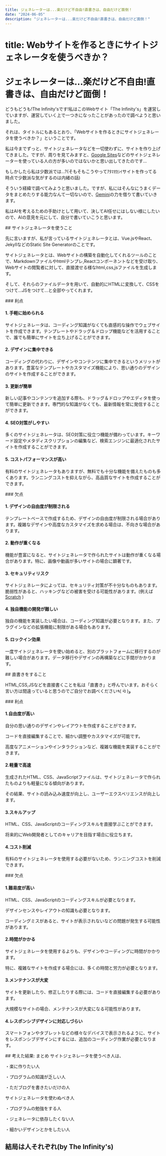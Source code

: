 ```yaml
---
title: ジェネレーターは...楽だけど不自由!直書きは、自由だけど面倒！
date: "2024-06-05"
description: "ジェネレーターは...楽だけど不自由!直書きは、自由だけど面倒！"
---
```


# title: Webサイトを作るときにサイトジェネレータを使うべきか？
# ジェネレーターは...楽だけど不自由!直書きは、自由だけど面倒！
<p>
どうもどうも!The Infinity'sです!私はこのWebサイト「The
Infinity's」を運営していますが、運営していく上で一つきになったことがあったので調べようと思いました。
</p>
<p>
それは、タイトルにもあるとおり、「Webサイトを作るときにサイトジェネレータを使うべきか？」ということです。
</p>
<p>
私は今までずっと、サイトジェネレータなどを一切使わずに、サイトを作り上げてきました。ですが、周りを見てみますと、<a
target="_parent"
href="https://sites.google.com/"
>Google Sites</a
>などのサイトジェネレーターを使っている人の方が多いのではないかと思い出してきたのです...
</p>
<p>
もしかしたら私は少数派では...?(そもそもこうやってｱﾀﾏｵｶｼｲサイトを作ってる時点で少数派な気がするのは内緒の話)
</p>
<p>
そういう経緯で調べてみようと思いました。ですが、私にはそんなにうまくデータをまとめたりする能力なんて一切ないので、<a
target="_parent"
href="https://gemini.google.com/"
>Gemini</a
>の力を借りて書いていきます。
</p>
<p>
私はAIを考えるための手助けとして用いて、決してAI任せにはしない様にしたいので、AIの意見を元にして、自分で書いていこうと思います。
</p>
## サイトジェネレータを使うこと
<p>
先に言いますが、私が言っているサイトジェネレータとは、Vue.jsやReact、JekyllなどのStatic
Site Generatorのことです。
</p>
<p>
サイトジェネレータとは、Webサイトの構築を自動化してくれるツールのことで、Markdownファイルやhtmlテンプレ,Reactコンポーネントなどを受け取り、Webサイトの閲覧者に対して、直接渡せる様なhtml,css,jsファイルを生成します。
</p>
<p>
そして、それらのファイルデータを用いて、自動的にHTMLに変換して、CSSをつけて...JSをつけて...と全部やってくれます。
</p>
### 利点
<h4>1. 手軽に始められる</h4>
<p>
サイトジェネレータは、コーディング知識がなくても直感的な操作でウェブサイトを作成できます。テンプレートやドラッグ＆ドロップ機能などを活用することで、誰でも簡単にサイトを立ち上げることができます。
</p>
<h4>2. デザインに集中できる</h4>
<p>
コーディングの代わりに、デザインやコンテンツに集中できるというメリットがあります。豊富なテンプレートやカスタマイズ機能により、思い通りのデザインのサイトを作成することができます。
</p>
<h4>3. 更新が簡単</h4>
<p>
新しい記事やコンテンツを追加する際も、ドラッグ＆ドロップやエディタを使って簡単に更新できます。専門的な知識がなくても、最新情報を常に発信することができます。
</p>
<h4>4. SEO対策がしやすい</h4>
<p>
多くのサイトジェネレータは、SEO対策に役立つ機能が備わっています。キーワード設定やメタディスクリプションの編集など、検索エンジンに最適化されたサイトを作成することができます。
</p>
<h4>5. コストパフォーマンスが高い</h4>
<p>
有料のサイトジェネレータもありますが、無料でも十分な機能を備えたものも多くあります。ランニングコストを抑えながら、高品質なサイトを作成することができます。
</p>
### 欠点
<h4>1. デザインの自由度が制限される</h4>
<p>
テンプレートベースで作成するため、デザインの自由度が制限される場合があります。複雑なデザインや高度なカスタマイズを求める場合は、不向きな場合があります。
</p>
<h4>2. 動作が重くなる</h4>
<p>
機能が豊富になると、サイトジェネレータで作られたサイトは動作が重くなる場合があります。特に、画像や動画が多いサイトの場合に顕著です。
</p>
<h4>3. セキュリティリスク</h4>
<p>
サイトジェネレータによっては、セキュリティ対策が不十分なものもあります。脆弱性があると、ハッキングなどの被害を受ける可能性があります。(例えば<a
target="_parent"
href="https://scratch.mit.edu/"
>Scratch</a
>
)
</p>
<h4>4. 独自機能の開発が難しい</h4>
<p>
独自の機能を実装したい場合は、コーディング知識が必要となります。また、プラグインなどの拡張機能に制限がある場合もあります。
</p>
<h4>5. ロックイン効果</h4>
<p>
一度サイトジェネレータを使い始めると、別のプラットフォームに移行するのが難しい場合があります。データ移行やデザインの再構築などに手間がかかります。
</p>
## 直書きをすること
<p>
HTML,CSS,JSなどを直接書くことを私は「直書き」と呼んでいます。おそらく言い方は間違っていると思うのでご自分でお調べください٩(
ᐛ )و
</p>
### 利点
<h4>1.自由度が高い</h4>
自分の思い通りのデザインやレイアウトを作成することができます。

コードを直接編集することで、細かい調整やカスタマイズが可能です。

<p>
高度なアニメーションやインタラクションなど、複雑な機能を実装することができます。
</p>
<h4>2.軽量で高速</h4>
<p>
生成されたHTML、CSS、JavaScriptファイルは、サイトジェネレータで作られたものよりも軽量になる傾向があります。
</p>
<p>
その結果、サイトの読み込み速度が向上し、ユーザーエクスペリエンスが向上します。
</p>
<h4>3.スキルアップ</h4>
<p>
HTML、CSS、JavaScriptのコーディングスキルを直接学ぶことができます。
</p>
将来的にWeb開発者としてのキャリアを目指す場合に役立ちます。

<h4>4.コスト削減</h4>
<p>
有料のサイトジェネレータを使用する必要がないため、ランニングコストを削減できます。
</p>
### 欠点
<h4>1.難易度が高い</h4>
HTML、CSS、JavaScriptのコーディングスキルが必要となります。

デザインセンスやレイアウトの知識も必要となります。

<p>
コーディングミスがあると、サイトが表示されないなどの問題が発生する可能性があります。
</p>
<h4>2.時間がかかる</h4>
<p>
サイトジェネレータを使用するよりも、デザインやコーディングに時間がかかります。
</p>
<p>
特に、複雑なサイトを作成する場合には、多くの時間と労力が必要となります。
</p>
<h4>3.メンテナンスが大変</h4>
<p>
サイトを更新したり、修正したりする際には、コードを直接編集する必要があります。
</p>
大規模なサイトの場合、メンテナンスが大変になる可能性があります。

<h4>4.レスポンシブデザインに対応しづらい</h4>
<p>
スマートフォンやタブレットなどの様々なデバイスで表示されるように、サイトをレスポンシブデザインにするには、追加のコーディング作業が必要となります。
</p>
## 考えた結果: まとめ
サイトジェネレータを使うべき人は、

・楽に作りたい人

・プログラムの知識が乏しい人

・ただブログを書きたいだけの人

サイトジェネレータを使わぬべき人

・プログラムの勉強をする人

・ジェネレータに依存したくない人

・細かいデザインとかをしたい人

## 結局は人それぞれ(by The Infinity's)

